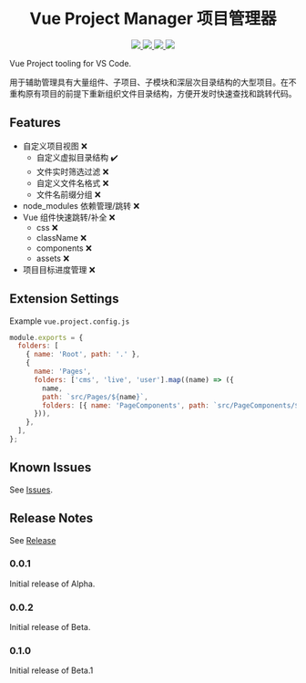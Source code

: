 <p>
  <h1 align="center">Vue Project Manager 项目管理器</h1>
</p>

<p align="center">
  <a href="https://github.com/hcl2020/vue-project-manager">
    <img src="https://img.shields.io/github/issues/hcl2020/vue-project-manager?color=06c&logo=github&logoColor=white&style=flat-square">
  </a>
 
  <a href="https://marketplace.visualstudio.com/items?itemName=hcl2020.vue-project-manager">
    <img src="https://vsmarketplacebadge.apphb.com/version-short/hcl2020.vue-project-manager.svg?style=flat-square&color=06c">
  </a>
  <a href="https://marketplace.visualstudio.com/items?itemName=hcl2020.vue-project-manager">
    <img src="https://vsmarketplacebadge.apphb.com/installs-short/hcl2020.vue-project-manager.svg?style=flat-square&color=06c">
  </a>
  <a href="https://marketplace.visualstudio.com/items?itemName=hcl2020.vue-project-manager">
    <img src="https://vsmarketplacebadge.apphb.com/rating-star/hcl2020.vue-project-manager.svg?style=flat-square&color=06c">
  </a>
  <br>
</p>

Vue Project tooling for VS Code.

用于辅助管理具有大量组件、子项目、子模块和深层次目录结构的大型项目。在不重构原有项目的前提下重新组织文件目录结构，方便开发时快速查找和跳转代码。

## Features

- 自定义项目视图 ❌
  - 自定义虚拟目录结构 ✔️
  - 文件实时筛选过滤 ❌
  - 自定义文件名格式 ❌
  - 文件名前缀分组 ❌
- node_modules 依赖管理/跳转 ❌
- Vue 组件快速跳转/补全 ❌
  - css ❌
  - className ❌
  - components ❌
  - assets ❌
- 项目目标进度管理 ❌

## Extension Settings

Example `vue.project.config.js`

```javascript
module.exports = {
  folders: [
    { name: 'Root', path: '.' },
    {
      name: 'Pages',
      folders: ['cms', 'live', 'user'].map((name) => ({
        name,
        path: `src/Pages/${name}`,
        folders: [{ name: 'PageComponents', path: `src/PageComponents/${name}` }],
      })),
    },
  ],
};
```

## Known Issues

See [Issues](https://github.com/hcl2020/vue-project-manager/issues).

## Release Notes

See [Release](https://github.com/hcl2020/vue-project-manager/releases)

### 0.0.1

Initial release of Alpha.

### 0.0.2

Initial release of Beta.

### 0.1.0

Initial release of Beta.1
